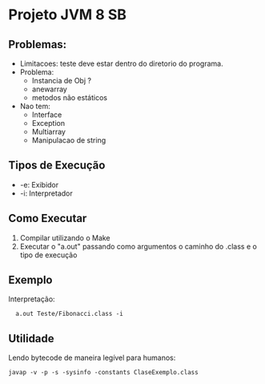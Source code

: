 # Projeto JVM 8 SB
 ## Problemas:
 - Limitacoes: teste deve estar dentro do diretorio do programa.
 - Problema: 
   - Instancia de Obj ?
   - anewarray
   - metodos não estáticos
 - Nao tem:
   - Interface
   - Exception
   - Multiarray
   - Manipulacao de string

## Tipos de Execução
  - -e: Exibidor
  - -i: Interpretador

## Como Executar
  1. Compilar utilizando o Make
  2. Executar o "a.out" passando como argumentos o caminho do .class e o tipo de execução

## Exemplo
  Interpretação:

```
  a.out Teste/Fibonacci.class -i
```

## Utilidade
Lendo bytecode de maneira legível para humanos:
```
javap -v -p -s -sysinfo -constants ClaseExemplo.class
```
